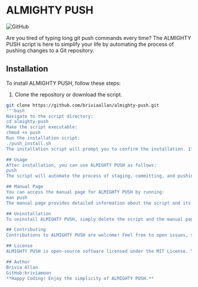 # ALMIGHTY PUSH

![GitHub](https://img.shields.io/github/license/briviamoon/Handy_Shell_scripts/Almighty_push)

Are you tired of typing long git push commands every time? The ALMIGHTY PUSH script is here to simplify your life by automating the process of pushing changes to a Git repository.

## Installation

To install ALMIGHTY PUSH, follow these steps:

1. Clone the repository or download the script.

```bash
git clone https://github.com/briviaallan/almighty-push.git
'''bash
Navigate to the script directory:
cd almighty-push
Make the script executable:
chmod +x push
Run the installation script:
./push_install.sh
The installation script will prompt you to confirm the installation. If you agree, it will copy the script to a suitable location and set up the manual page (man page) for you.

## Usage
After installation, you can use ALMIGHTY PUSH as follows:
push
The script will automate the process of staging, committing, and pushing changes to your Git repository.

## Manual Page
You can access the manual page for ALMIGHTY PUSH by running:
man push
The manual page provides detailed information about the script and its usage.

## Uninstallation
To uninstall ALMIGHTY PUSH, simply delete the script and the manual page if you no longer need them.

## Contributing
Contributions to ALMIGHTY PUSH are welcome! Feel free to open issues, submit pull requests, or improve the script in any way you see fit.

## License
ALMIGHTY PUSH is open-source software licensed under the MIT License. You are free to use, modify, and distribute this script.

## Author
Brivia Allan
GitHub:briviamoon
**Happy Coding! Enjoy the simplicity of ALMIGHTY PUSH.**

